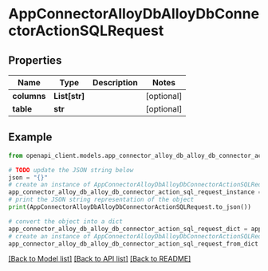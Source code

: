 # AppConnectorAlloyDbAlloyDbConnectorActionSQLRequest


## Properties

Name | Type | Description | Notes
------------ | ------------- | ------------- | -------------
**columns** | **List[str]** |  | [optional] 
**table** | **str** |  | [optional] 

## Example

```python
from openapi_client.models.app_connector_alloy_db_alloy_db_connector_action_sql_request import AppConnectorAlloyDbAlloyDbConnectorActionSQLRequest

# TODO update the JSON string below
json = "{}"
# create an instance of AppConnectorAlloyDbAlloyDbConnectorActionSQLRequest from a JSON string
app_connector_alloy_db_alloy_db_connector_action_sql_request_instance = AppConnectorAlloyDbAlloyDbConnectorActionSQLRequest.from_json(json)
# print the JSON string representation of the object
print(AppConnectorAlloyDbAlloyDbConnectorActionSQLRequest.to_json())

# convert the object into a dict
app_connector_alloy_db_alloy_db_connector_action_sql_request_dict = app_connector_alloy_db_alloy_db_connector_action_sql_request_instance.to_dict()
# create an instance of AppConnectorAlloyDbAlloyDbConnectorActionSQLRequest from a dict
app_connector_alloy_db_alloy_db_connector_action_sql_request_from_dict = AppConnectorAlloyDbAlloyDbConnectorActionSQLRequest.from_dict(app_connector_alloy_db_alloy_db_connector_action_sql_request_dict)
```
[[Back to Model list]](../README.md#documentation-for-models) [[Back to API list]](../README.md#documentation-for-api-endpoints) [[Back to README]](../README.md)


